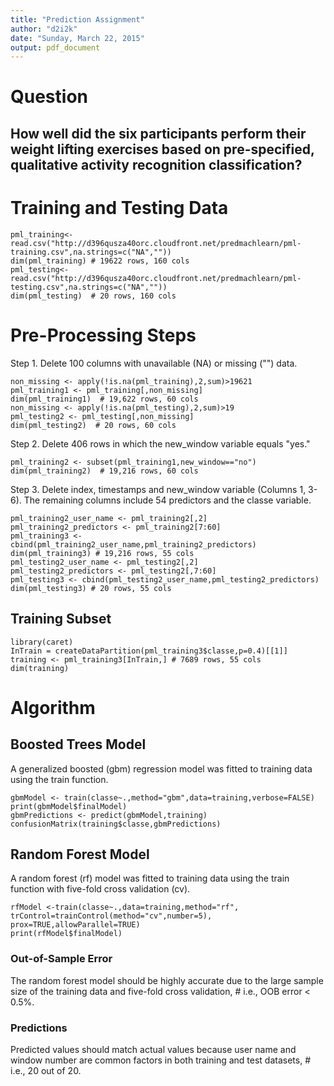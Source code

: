 ```yaml
---
title: "Prediction Assignment"
author: "d2i2k"
date: "Sunday, March 22, 2015"
output: pdf_document
---
```


# Question

## How well did the six participants perform their weight lifting exercises based on pre-specified, qualitative activity recognition classification? 

# Training and Testing Data

```{r}
pml_training<-read.csv("http://d396qusza40orc.cloudfront.net/predmachlearn/pml-training.csv",na.strings=c("NA",""))
dim(pml_training) # 19622 rows, 160 cols
pml_testing<-read.csv("http://d396qusza40orc.cloudfront.net/predmachlearn/pml-testing.csv",na.strings=c("NA",""))
dim(pml_testing)  # 20 rows, 160 cols
```

# Pre-Processing Steps

Step 1. Delete 100 columns with unavailable (NA) or missing ("") data.

```{r}
non_missing <- apply(!is.na(pml_training),2,sum)>19621
pml_training1 <- pml_training[,non_missing]
dim(pml_training1)  # 19,622 rows, 60 cols
non_missing <- apply(!is.na(pml_testing),2,sum)>19
pml_testing2 <- pml_testing[,non_missing]
dim(pml_testing2)  # 20 rows, 60 cols
```

Step 2. Delete 406 rows in which the new_window variable equals "yes." 

```{r} 
pml_training2 <- subset(pml_training1,new_window=="no")
dim(pml_training2)  # 19,216 rows, 60 cols 
```

Step 3. Delete index, timestamps and new_window variable (Columns 1, 3-6). The remaining columns include 54 predictors and the classe variable.

```{r} 
pml_training2_user_name <- pml_training2[,2]
pml_training2_predictors <- pml_training2[7:60]
pml_training3 <- cbind(pml_training2_user_name,pml_training2_predictors)
dim(pml_training3) # 19,216 rows, 55 cols 
pml_testing2_user_name <- pml_testing2[,2]
pml_testing2_predictors <- pml_testing2[,7:60]
pml_testing3 <- cbind(pml_testing2_user_name,pml_testing2_predictors)
dim(pml_testing3) # 20 rows, 55 cols 
```

## Training Subset

```{r} 
library(caret)
InTrain = createDataPartition(pml_training3$classe,p=0.4)[[1]]
training <- pml_training3[InTrain,] # 7689 rows, 55 cols
dim(training)                        
```

# Algorithm

## Boosted Trees Model

A generalized boosted (gbm) regression model was fitted to training data using the train function.

```{r}
gbmModel <- train(classe~.,method="gbm",data=training,verbose=FALSE)
print(gbmModel$finalModel)
gbmPredictions <- predict(gbmModel,training)
confusionMatrix(training$classe,gbmPredictions)
```

## Random Forest Model

A random forest (rf) model was fitted to training data using the train function with five-fold cross validation (cv).

```{r}
rfModel <-train(classe~.,data=training,method="rf", trControl=trainControl(method="cv",number=5), prox=TRUE,allowParallel=TRUE)
print(rfModel$finalModel)  
```

### Out-of-Sample Error

The random forest model should be highly accurate due to the large sample size of the training data and five-fold cross validation, # i.e., OOB error < 0.5%.

### Predictions

Predicted values should match actual values because user name and window number are common factors in both training and test datasets, # i.e., 20 out of 20.

